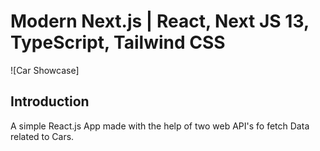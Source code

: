 # Modern Next.js | React, Next JS 13, TypeScript, Tailwind CSS
![Car Showcase]

## Introduction
A simple React.js App made with the help of two web API's fo fetch Data related to Cars.
 
